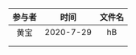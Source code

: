 | 参与者 |   时间    | 文件名 |
| :----: | :-------: | :----: |
|  黄宝  | 2020-7-29 |   hB   |
|        |           |        |
|        |           |        |